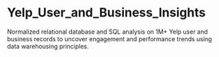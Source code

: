 # Yelp_User_and_Business_Insights
Normalized relational database and SQL analysis on 1M+ Yelp user and business records to uncover engagement and performance trends using data warehousing principles.
